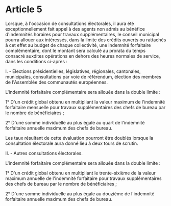 # Article 5

Lorsque, à l'occasion de consultations électorales, il aura été exceptionnellement fait appel à des agents non admis au bénéfice d'indemnités horaires pour travaux supplémentaires, le conseil municipal pourra allouer aux intéressés, dans la limite des crédits ouverts ou rattachés à cet effet au budget de chaque collectivité, une indemnité forfaitaire complémentaire, dont le montant sera calculé au prorata du temps consacré auxdites opérations en dehors des heures normales de service, dans les conditions ci-après :

I. - Elections présidentielles, législatives, régionales,  cantonales, municipales, consultations par voie de référendum, élection des membres de l'Assemblée des communautés européennes.

L'indemnité forfaitaire complémentaire sera allouée dans la double limite :

1° D'un crédit global obtenu en multipliant la valeur maximum de l'indemnité forfaitaire mensuelle pour travaux supplémentaires des chefs de bureau par le nombre de bénéficiaires ;

2° D'une somme individuelle au plus égale au quart de l'indemnité forfaitaire annuelle maximum des chefs de bureau.

Les taux résultant de cette évaluation pourront être doublés lorsque la consultation électorale aura donné lieu à deux tours de scrutin.

II. - Autres consultations électorales.

L'indemnité forfaitaire complémentaire sera allouée dans la double limite :

1° D'un crédit global obtenu en multipliant le trente-sixième de la valeur maximum annuelle de l'indemnité forfaitaire pour travaux supplémentaires des chefs de bureau par le nombre de bénéficiaires ;

2° D'une somme individuelle au plus égale au douzième de l'indemnité forfaitaire annuelle maximum des chefs de bureau.
